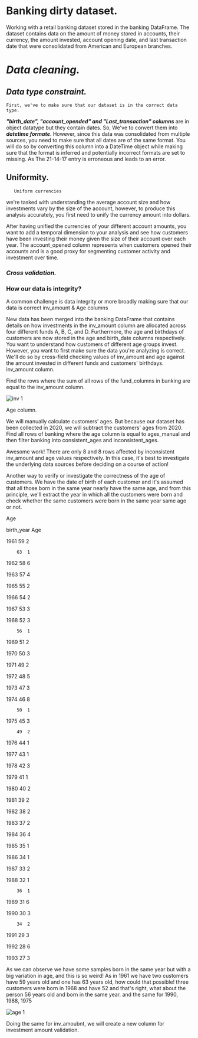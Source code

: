 # Banking dirty dataset.



Working with a retail banking dataset stored in the banking DataFrame.
The dataset contains data on the amount of money stored in accounts, their currency, the amount invested, account opening date, and last transaction date 
that were consolidated from American and European branches.
# ***Data cleaning.***

## ***Data type constraint.***
    First, we've to make sure that our dataset is in the correct data type.

***"birth_date", "account_opended" and "Last_transaction" columns*** are in object datatype but they contain dates. So, We've to convert them into ***datetime formate***.
However, since this data was consolidated from multiple sources, you need to make sure that all dates are of the same format. You will do so by converting this column into a DateTime object while making sure that the format is inferred and potentially incorrect formats are set to missing. As The 21-14-17 entry is erroneous and leads to an error.

## Uniformity.
       Uniform currencies
        
we're tasked with understanding the average account size and how investments vary by the size of the account, however, to produce this analysis accurately, you first need to unify the currency amount into dollars.

After having unified the currencies of your different account amounts, you want to add a temporal dimension to your analysis and see how customers have been investing their money given the size of their account over each year. The account_opened column represents when customers opened their accounts and is a good proxy for segmenting customer activity and investment over time.


### ***Cross validation.***
### How our data is integrity?

   A common challenge is data integrity or more broadly making sure that our data is correct
   inv_amount & Age columns
   
New data has been merged into the banking DataFrame that contains details on how investments in the inv_amount column are allocated across four different funds A, B, C, and D.
Furthermore, the age and birthdays of customers are now stored in the age and birth_date columns respectively.
You want to understand how customers of different age groups invest. However, you want to first make sure the data you're analyzing is correct.
We'll do so by cross-field checking values of inv_amount and age against the amount invested in different funds and customers' birthdays.
inv_amount column.

Find the rows where the sum of all rows of the fund_columns in banking are equal to the inv_amount column.

![inv 1](https://user-images.githubusercontent.com/84151016/156050685-a0d9babb-5b82-4187-855d-3db80fc8f5aa.jpeg)


Age column.

We will manually calculate customers' ages. But because our dataset has been collected in 2020, we will subtract the customers' ages from 2020.
Find all rows of banking where the age column is equal to ages_manual and then filter banking into consistent_ages and inconsistent_ages.

Awesome work! There are only 8 and 8 rows affected by inconsistent inv_amount and age values respectively. In this case, it's best to investigate the underlying data sources before deciding on a course of action!

Another way to verify or investigate the correctness of the age of customers.
We have the date of birth of each customer and it's assumed that all those born in the same year nearly have the same age, and from this principle, we'll extract the year in which all the customers were born and check whether the same customers were born in the same year same age or not.

Age

birth_year	Age	

1961	59	2

        63  1

1962	58	6

1963	57	4

1965	55	2

1966	54	2

1967	53	3

1968	52	3

        56	1

1969	51	2

1970	50	3

1971	49	2

1972	48	5

1973	47	3

1974	46	8

        50	1

1975	45	3

        49	2

1976	44	1

1977	43	1

1978	42	3

1979	41	1

1980	40	2

1981	39	2

1982	38	2

1983	37	2

1984	36	4

1985	35	1

1986	34	1

1987	33	2

1988	32	1

        36	1

1989	31	6

1990	30	3

        34	2

1991	29	3

1992	28	6

1993	27	3

As we can observe we have some samples born in the same year but with a big variation in age, and this is so weird!
As in 1961	we have two customers have 59 years old and one has 63 years old, how could that possible!
three customers were born in 1968 and have 52 and that's right, what about the person 56 years old and born in the same year. 
and the same for 1990, 1988, 1975

![age 1](https://user-images.githubusercontent.com/84151016/156052448-662907de-83da-45bf-aceb-667b7ea7ed3a.jpeg)

Doing the same for inv_amoubnt, we will create a new column for investment amount validation.
